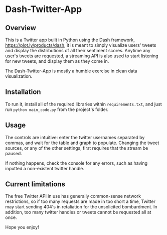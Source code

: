 # Dash-Twitter-App

## Overview

This is a Twitter app built in Python using the Dash framework, https://plot.ly/products/dash, it is meant to simply visualize users' tweets and display the distributions of all their sentiment scores. Anytime any user's tweets are requested, a streaming API is also used to start listening for new tweets, and display them as they come in. 

The Dash-Twitter-App is mostly a humble exercise in clean data visualization.

## Installation

To run it, install all of the required libraries within `requirements.txt`, and just run `python main_code.py` from the project's folder.

## Usage

The controls are intuitive: enter the twitter usernames separated by commas, and wait for the table and graph to populate. Changing the tweet sources, or any of the other settings, first requires that the stream be paused. 

If nothing happens, check the console for any errors, such as having inputted a non-existent twitter handle.

## Current limitations

The free Twitter API in use has generally common-sense network restrictions, so if too many requests are made in too short a time, Twitter may start sending 404's in retaliation for the unsolicited bombardment. In addition, too many twitter handles or tweets cannot be requested all at once.

Hope you enjoy!
